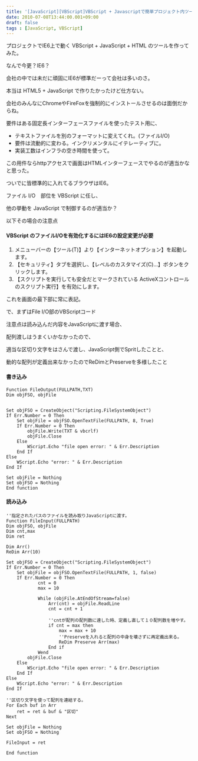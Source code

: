 ```yaml
---
title: '[JavaScript][VBScript]VBScript + Javascriptで簡単プロジェクト内ツール。その１'
date: 2010-07-08T13:44:00.001+09:00
draft: false
tags : [JavaScript, VBScript]
---
```


プロジェクトでIE6上で動く VBScript + JavaScript + HTML のツールを作ってみた。

なんで今更？IE6？

  

会社の中では未だに頑固にIE6が標準だーって会社は多いのさ。

  

本当は HTML5 + JavaScript で作りたかったけど仕方ない。

会社のみんなにChromeやFireFoxを強制的にインストールさせるのは面倒だからね。

  

要件はある固定長インターフェースファイルを使ったテスト用に、

  

*   テキストファイルを別のフォーマットに変えてくれ。(ファイルI/O)
*   要件は流動的に変わる。インクリメンタルにイテレーティブに。
*   実装工数はインフラの空き時間を使って。

  

この用件ならhttpアクセスで画面はHTMLインターフェースでやるのが適当かなと思った。

ついでに皆標準的に入れてるブラウザはIE6。

  

ファイル I/O　部位を VBScript に任し、

他の挙動を JavaScript で制御するのが適当か？

以下その場合の注意点

  

#### VBScript のファイルI/Oを有効化するにはIE6の設定変更が必要

1.  メニューバーの【ツール(T)】より【インターネットオプション】を起動します。
2.  【セキュリティ】タブを選択し、【レベルのカスタマイズ(C)...】ボタンをクリックします。
3.  【スクリプトを実行しても安全だとマークされている ActiveXコントロールのスクリプト実行】を有効にします。

  
これを画面の最下部に常に表記。  
  
で、まずはFile I/O部のVBScriptコード  
  

注意点は読み込んだ内容をJavaScriptに渡す場合、

配列渡しはうまくいかなかったので、

適当な区切り文字をはさんで渡し、JavaScript側でSpritしたことと、

動的な配列が定義出来なかったのでReDimとPreserveを多様したこと

  

#### 書き込み

```
Function FileOutput(FULLPATH,TXT)  
Dim objFSO, objFile  
  
  
Set objFSO = CreateObject("Scripting.FileSystemObject")  
If Err.Number = 0 Then  
    Set objFile = objFSO.OpenTextFile(FULLPATH, 8, True)  
    If Err.Number = 0 Then  
        objFile.Write(TXT & vbcrlf)  
        objFile.Close  
    Else  
        WScript.Echo "file open error: " & Err.Description  
    End If  
Else  
    WScript.Echo "error: " & Err.Description  
End If  
  
Set objFile = Nothing  
Set objFSO = Nothing  
End function  

```

#### 読み込み

```
''指定されたパスのファイルを読み取りJavaScriptに渡す。  
Function FileInput(FULLPATH)  
Dim objFSO, objFile  
Dim cnt,max  
Dim ret  
  
Dim Arr()  
ReDim Arr(10)  
  
Set objFSO = CreateObject("Scripting.FileSystemObject")  
If Err.Number = 0 Then  
    Set objFile = objFSO.OpenTextFile(FULLPATH, 1, false)  
    If Err.Number = 0 Then  
            cnt = 0  
            max = 10  
              
            While (objFile.AtEndOfStream=false)  
                Arr(cnt) = objFile.ReadLine  
                cnt = cnt + 1  
  
                ''cntが配列の配列数に達した時、定義し直して１０配列数を増やす。  
                if cnt = max then  
                    max = max + 10  
                    ''Preserveを入れると配列の中身を壊さずに再定義出来る。  
                    ReDim Preserve Arr(max)  
                End if  
            Wend  
        objFile.Close  
    Else  
        WScript.Echo "file open error: " & Err.Description  
    End If  
Else  
    WScript.Echo "error: " & Err.Description  
End If  
  
''区切り文字を使って配列を連結する。  
For Each buf in Arr  
    ret = ret & buf & "区切"  
Next  
  
Set objFile = Nothing  
Set objFSO = Nothing  
  
FileInput = ret  
  
End function  

```